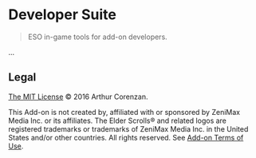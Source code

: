 # Developer Suite

> ESO in-game tools for add-on developers.

...

## Legal

[The MIT License](MIT.md) © 2016 Arthur Corenzan.

This Add-on is not created by, affiliated with or sponsored by ZeniMax Media Inc. or its affiliates. The Elder Scrolls® and related logos are registered trademarks or trademarks of ZeniMax Media Inc. in the United States and/or other countries. All rights reserved. See [Add-on Terms of Use](https://account.elderscrollsonline.com/add-on-terms).
